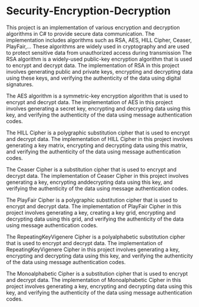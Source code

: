 # Security-Encryption-Decryption
This project is an implementation of various encryption and decryption algorithms in C# to provide secure data communication. The implementation includes algorithms such as RSA, AES, HILL Cipher, Ceaser, PlayFair,... These algorithms are widely used in cryptography and are used to protect sensitive data from unauthorized access during transmission
The RSA algorithm is a widely-used public-key encryption algorithm that is used to encrypt and decrypt data. The implementation of RSA in this project involves generating public and private keys, encrypting and decrypting data using these keys, and verifying the authenticity of the data using digital signatures.

The AES algorithm is a symmetric-key encryption algorithm that is used to encrypt and decrypt data. The implementation of AES in this project involves generating a secret key, encrypting and decrypting data using this key, and verifying the authenticity of the data using message authentication codes.

The HILL Cipher is a polygraphic substitution cipher that is used to encrypt and decrypt data. The implementation of HILL Cipher in this project involves generating a key matrix, encrypting and decrypting data using this matrix, and verifying the authenticity of the data using message authentication codes.

The Ceaser Cipher is a substitution cipher that is used to encrypt and decrypt data. The implementation of Ceaser Cipher in this project involves generating a key, encrypting anddecrypting data using this key, and verifying the authenticity of the data using message authentication codes.

The PlayFair Cipher is a polygraphic substitution cipher that is used to encrypt and decrypt data. The implementation of PlayFair Cipher in this project involves generating a key, creating a key grid, encrypting and decrypting data using this grid, and verifying the authenticity of the data using message authentication codes.

The RepeatingKeyVigenere Cipher is a polyalphabetic substitution cipher that is used to encrypt and decrypt data. The implementation of RepeatingKeyVigenere Cipher in this project involves generating a key, encrypting and decrypting data using this key, and verifying the authenticity of the data using message authentication codes.

The Monoalphabetic Cipher is a substitution cipher that is used to encrypt and decrypt data. The implementation of Monoalphabetic Cipher in this project involves generating a key, encrypting and decrypting data using this key, and verifying the authenticity of the data using message authentication codes.
